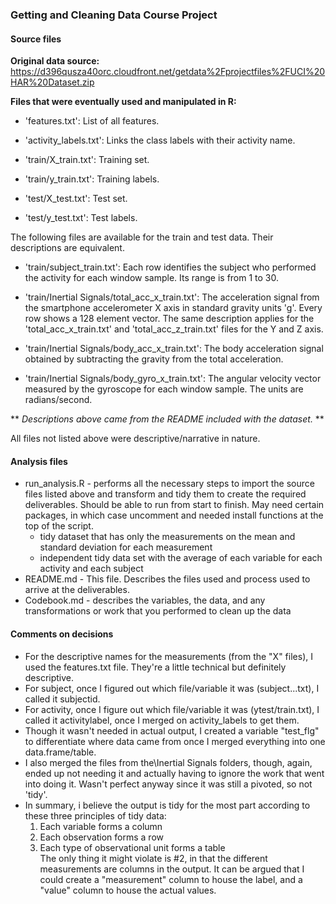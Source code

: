 ### Getting and Cleaning Data Course Project

#### Source files
**Original data source:** https://d396qusza40orc.cloudfront.net/getdata%2Fprojectfiles%2FUCI%20HAR%20Dataset.zip  

**Files that were eventually used and manipulated in R:**

- 'features.txt': List of all features.

- 'activity_labels.txt': Links the class labels with their activity name.

- 'train/X_train.txt': Training set.

- 'train/y_train.txt': Training labels.

- 'test/X_test.txt': Test set.

- 'test/y_test.txt': Test labels.

The following files are available for the train and test data. Their descriptions are equivalent. 

- 'train/subject_train.txt': Each row identifies the subject who performed the activity for each window sample. Its range is from 1 to 30. 

- 'train/Inertial Signals/total_acc_x_train.txt': The acceleration signal from the smartphone accelerometer X axis in standard gravity units 'g'. Every row shows a 128 element vector. The same description applies for the 'total_acc_x_train.txt' and 'total_acc_z_train.txt' files for the Y and Z axis. 

- 'train/Inertial Signals/body_acc_x_train.txt': The body acceleration signal obtained by subtracting the gravity from the total acceleration. 

- 'train/Inertial Signals/body_gyro_x_train.txt': The angular velocity vector measured by the gyroscope for each window sample. The units are radians/second. 

** *Descriptions above came from the README included with the dataset.* **  

All files not listed above were descriptive/narrative in nature.

#### Analysis files
- run_analysis.R - performs all the necessary steps to import the source files listed above and transform and tidy them to create the required deliverables.  Should be able to run from start to finish. May need certain packages, in which case uncomment and needed install functions at the top of the script.
    - tidy dataset that has only the measurements on the mean and standard deviation for each measurement
    - independent tidy data set with the average of each variable for each activity and each subject
- README.md - This file. Describes the files used and process used to arrive at the deliverables.
- Codebook.md - describes the variables, the data, and any transformations or work that you performed to clean up the data
 
#### Comments on decisions
- For the descriptive names for the measurements (from the "X" files), I used the features.txt file.  They're a little technical but definitely descriptive.
- For subject, once I figured out which file/variable it was (subject...txt), I called it subjectid.
- For activity, once I figure out which file/variable it was (ytest/train.txt), I called it activitylabel, once I merged on activity_labels to get them.
- Though it wasn't needed in actual output, I created a variable "test_flg" to differentiate where data came from once I merged everything into one data.frame/table.
- I also merged the files from the\Inertial Signals folders, though, again, ended up not needing it and actually having to ignore the work that went into doing it.  Wasn't perfect anyway since it was still a pivoted, so not 'tidy'.
- In summary, i believe the output is tidy for the most part according to these three principles of tidy data:  
  1) Each variable forms a column  
  2) Each observation forms a row  
  3) Each type of observational unit forms a table  
  The only thing it might violate is #2, in that the different measurements are columns in the output.  It can be argued that I could   create a "measurement" column to house the label, and a "value" column to house the actual values.  
